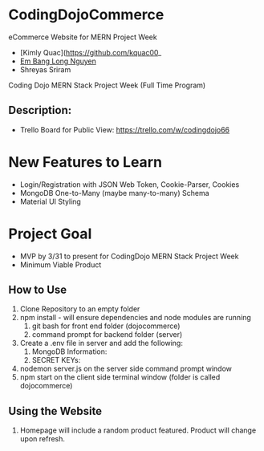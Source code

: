 # CodingDojoCommerce
 eCommerce Website for MERN Project Week
 - [Kimly Quac](https://github.com/kquac00_
 - [Em Bang Long Nguyen](https://github.com/longnguyen2912)
 - Shreyas Sriram

Coding Dojo MERN Stack Project Week (Full Time Program)
## Description:

 - Trello Board for Public View: https://trello.com/w/codingdojo66
# New Features to Learn
 - Login/Registration with JSON Web Token, Cookie-Parser, Cookies
 - MongoDB One-to-Many (maybe many-to-many) Schema
 - Material UI Styling
# Project Goal
 - MVP by 3/31 to present for CodingDojo MERN Stack Project Week
 - Minimum Viable Product

## How to Use
1. Clone Repository to an empty folder
2. npm install - will ensure dependencies and node modules are running
   1. git bash for front end folder (dojocommerce)
   2. command prompt for backend folder (server)
3. Create a .env file in server and add the following:
   1. MongoDB Information: 
   2. SECRET KEYs:
4. nodemon server.js on the server side command prompt window
5. npm start on the client side terminal window (folder is called dojocommerce)


## Using the Website
1. Homepage will include a random product featured. Product will change upon refresh.
